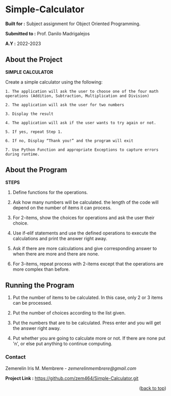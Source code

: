 # Simple-Calculator
**Built for :** Subject assignment for Object Oriented Programming.

  **Submitted to :** Prof. Danilo Madrigalejos 
  
  **A.Y :** 2022-2023

## About the Project
**SIMPLE CALCULATOR**

Create a simple calculator using the following:

    1. The application will ask the user to choose one of the four math operations (Addition, Subtraction, Multiplication and Division)

    2. The application will ask the user for two numbers

    3. Display the result

    4. The application will ask if the user wants to try again or not.

    5. If yes, repeat Step 1.

    6. If no, Display “Thank you!” and the program will exit 

    7. Use Python Function and appropriate Exceptions to capture errors during runtime.

## About the Program
**STEPS**

1. Define functions for the operations.

2. Ask how many numbers will be calculated. the length of the code will depend on the number of items it can process.

3. For 2-items, show the choices for operations and ask the user their choice.

4. Use if-elif statements and use the defined operations to execute the calculations and print the answer right away.

5. Ask if there are more calculations and give corresponding answer to when there are more and there are none.

6. For 3-items, repeat process with 2-items except that the operations are more complex than before.

## Running the Program

1. Put the number of items to be calculated. In this case, only 2 or 3 items can be processed.

2. Put the number of choices according to the list given.

3. Put the numbers that are to be calculated. Press enter and you will get the answer right away.

4. Put whether you are going to calculate more or not. If there are none put 'n', or else put anything to continue computing.

### Contact
Zemerelin Iris M. Membrere - _zemerelinmembrere@gmail.com_

**Project Link :** https://github.com/zem464/Simple-Calculator.git

<p align="right">(<a href="#readme-top">back to top</a>)</p>